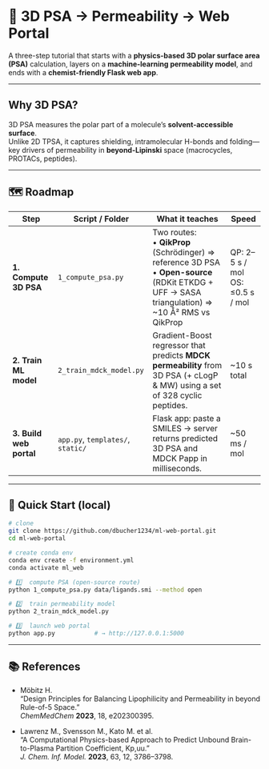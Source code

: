 # 🧪 3D PSA → Permeability → Web Portal

A three-step tutorial that starts with a **physics-based 3D polar surface area (PSA)** calculation, layers on a **machine-learning permeability model**, and ends with a **chemist-friendly Flask web app**.

---

## Why 3D PSA?

3D PSA measures the polar part of a molecule’s **solvent-accessible surface**.  
Unlike 2D TPSA, it captures shielding, intramolecular H-bonds and folding—key drivers of permeability in **beyond-Lipinski** space (macrocycles, PROTACs, peptides).

---

## 🗺 Roadmap

| Step | Script / Folder | What it teaches | Speed |
|------|-----------------|-----------------|-------|
| **1. Compute 3D PSA** | `1_compute_psa.py` | Two routes:<br>• **QikProp** (Schrödinger) ⇒ reference 3D PSA<br>• **Open-source** (RDKit ETKDG + UFF → SASA triangulation) ⇒ ~10 Å² RMS vs QikProp | QP: 2–5 s / mol<br>OS: ≤0.5 s / mol |
| **2. Train ML model** | `2_train_mdck_model.py` | Gradient-Boost regressor that predicts **MDCK permeability** from 3D PSA (+ cLogP & MW) using a set of 328 cyclic peptides. | ~10 s total |
| **3. Build web portal** | `app.py`, `templates/`, `static/` | Flask app: paste a SMILES → server returns predicted 3D PSA and MDCK Papp in milliseconds. | ~50 ms / mol |

---

## 🚀 Quick Start (local)

```bash
# clone
git clone https://github.com/dbucher1234/ml-web-portal.git
cd ml-web-portal

# create conda env
conda env create -f environment.yml
conda activate ml_web

# 1️⃣  compute PSA (open-source route)
python 1_compute_psa.py data/ligands.smi --method open

# 2️⃣  train permeability model
python 2_train_mdck_model.py

# 3️⃣  launch web portal
python app.py           # → http://127.0.0.1:5000

```
---

## 📚 References

- Möbitz H.  
  “Design Principles for Balancing Lipophilicity and Permeability in beyond Rule-of-5 Space.”  
  *ChemMedChem* **2023**, 18, e202300395.
  
- Lawrenz M., Svensson M., Kato M. et al.  
  “A Computational Physics-based Approach to Predict Unbound Brain-to-Plasma Partition Coefficient, Kp,uu.”  
  *J. Chem. Inf. Model.* **2023**, 63, 12, 3786–3798.




